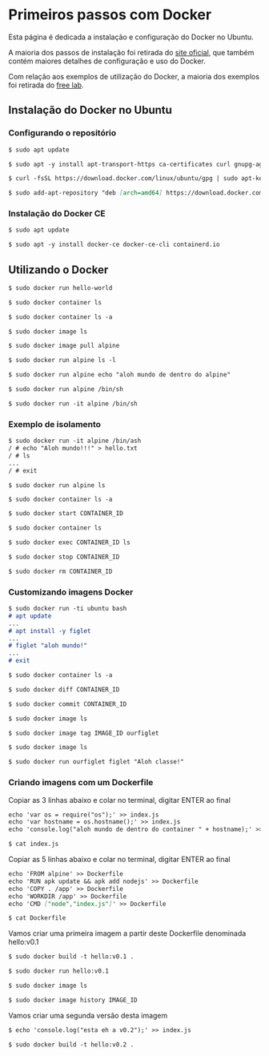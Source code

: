 # Primeiros passos com Docker 

Esta página é dedicada a instalação e configuração do Docker no Ubuntu.

A maioria dos passos de instalação foi retirada do [site oficial](https://docs.docker.com/), que também contém maiores detalhes de configuração e uso do Docker.

Com relação aos exemplos de utilização do Docker, a maioria dos exemplos foi retirada do [free lab](https://training.play-with-docker.com).

## Instalação do Docker no Ubuntu

### Configurando o repositório

```markdown
$ sudo apt update
```

```markdown
$ sudo apt -y install apt-transport-https ca-certificates curl gnupg-agent software-properties-common
```

```markdown
$ curl -fsSL https://download.docker.com/linux/ubuntu/gpg | sudo apt-key add -
```

```markdown
$ sudo add-apt-repository "deb [arch=amd64] https://download.docker.com/linux/ubuntu $(lsb_release -cs) stable"
```

### Instalação do Docker CE

```markdown
$ sudo apt update
```

```markdown
$ sudo apt -y install docker-ce docker-ce-cli containerd.io
```

## Utilizando o Docker

```markdown
$ sudo docker run hello-world
```

```markdown
$ sudo docker container ls
```

```markdown
$ sudo docker container ls -a
```

```markdown
$ sudo docker image ls
```

```markdown
$ sudo docker image pull alpine
```

```markdown
$ sudo docker run alpine ls -l
```

```markdown
$ sudo docker run alpine echo "aloh mundo de dentro do alpine"
```

```markdown
$ sudo docker run alpine /bin/sh
```

```markdown
$ sudo docker run -it alpine /bin/sh
```

### Exemplo de isolamento

```markdown
$ sudo docker run -it alpine /bin/ash
/ # echo "Aloh mundo!!!" > hello.txt
/ # ls
...
/ # exit
```
```markdow
$ sudo docker run alpine ls
```

```markdown
$ sudo docker container ls -a
```

```markdown
$ sudo docker start CONTAINER_ID
```

```markdown
$ sudo docker container ls
```

```markdown
$ sudo docker exec CONTAINER_ID ls
```

```markdown
$ sudo docker stop CONTAINER_ID
```

```markdown
$ sudo docker rm CONTAINER_ID
```

### Customizando imagens Docker

```markdown
$ sudo docker run -ti ubuntu bash
# apt update
...
# apt install -y figlet
...
# figlet "aloh mundo!"
...
# exit
```

```markdown
$ sudo docker container ls -a
```

```markdown
$ sudo docker diff CONTAINER_ID
```

```markdown
$ sudo docker commit CONTAINER_ID
```

```markdown
$ sudo docker image ls
```

```markdown
$ sudo docker image tag IMAGE_ID ourfiglet
```

```markdown
$ sudo docker image ls
```

```markdown
$ sudo docker run ourfiglet figlet "Aloh classe!"
```

### Criando imagens com um Dockerfile

Copiar as 3 linhas abaixo e colar no terminal, digitar ENTER ao final
```markdown
echo 'var os = require("os");' >> index.js
echo 'var hostname = os.hostname();' >> index.js
echo 'console.log("aloh mundo de dentro do container " + hostname);' >> index.js
```

```markdown
$ cat index.js
```

Copiar as 5 linhas abaixo e colar no terminal, digitar ENTER ao final
```markdown
echo 'FROM alpine' >> Dockerfile
echo 'RUN apk update && apk add nodejs' >> Dockerfile
echo 'COPY . /app' >> Dockerfile
echo 'WORKDIR /app' >> Dockerfile
echo 'CMD ["node","index.js"]' >> Dockerfile
```

```markdown
$ cat Dockerfile
```

Vamos criar uma primeira imagem a partir deste Dockerfile denominada hello:v0.1
```markdown
$ sudo docker build -t hello:v0.1 .
```

```markdown
$ sudo docker run hello:v0.1
```

```markdown
$ sudo docker image ls
```

```markdown
$ sudo docker image history IMAGE_ID
```

Vamos criar uma segunda versão desta imagem
```markdown
$ echo 'console.log("esta eh a v0.2");' >> index.js
```

```markdown
$ sudo docker build -t hello:v0.2 .
```
